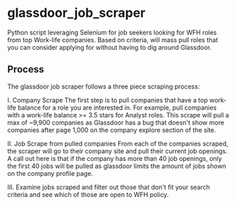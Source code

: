 # glassdoor_job_scraper
Python script leveraging Selenium for job seekers looking for WFH roles from top Work-life companies. Based on criteria, will mass pull roles that you can consider applying for without having to dig around Glassdoor.

## Process
The glassdoor job scraper follows a three piece scraping process:

I. Company Scrape
    The first step is to pull companies that have a top work-life balance for a role you are interested in. For example, pull companies with a work-life balance >= 3.5 stars for Analyst roles. This scrape will pull a max of ~9,900 companies as Glassdoor has a bug that doesn't show more companies after page 1,000 on the company explore section of the site.

II. Job Scrape from pulled companies
    From each of the companies scraped, the scraper will go to their company site and pull their current job openings. A call out here is that if the company has more than 40 job openings, only the first 40 jobs will be pulled as glassdoor limits the amount of jobs shown on the company profile page.

III. Examine jobs scraped and filter out those that don't fit your search criteria and see which of those are open to WFH policy.


